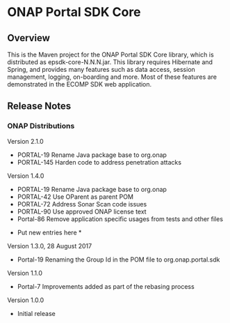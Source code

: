 # ONAP Portal SDK Core

## Overview

This is the Maven project for the ONAP Portal SDK Core library,
which is distributed as epsdk-core-N.N.N.jar.  This library 
requires Hibernate and Spring, and provides many features 
such as data access, session management, logging, on-boarding 
and more.  Most of these features are demonstrated in the
ECOMP SDK web application. 

## Release Notes

### ONAP Distributions

Version 2.1.0
- PORTAL-19  Rename Java package base to org.onap
- PORTAL-145 Harden code to address penetration attacks

Version 1.4.0
- PORTAL-19 Rename Java package base to org.onap
- PORTAL-42 Use OParent as parent POM
- PORTAL-72 Address Sonar Scan code issues
- PORTAL-90 Use approved ONAP license text
- Portal-86 Remove application specific usages from tests and other files

* Put new entries here *

Version 1.3.0, 28 August 2017
- Portal-19 Renaming the Group Id in the POM file to org.onap.portal.sdk

Version 1.1.0
- Portal-7 Improvements added as part of the rebasing process
 
Version 1.0.0
- Initial release
